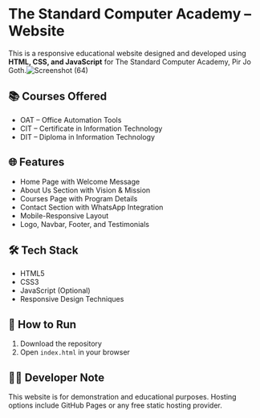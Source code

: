 
# The Standard Computer Academy – Website

This is a responsive educational website designed and developed using **HTML, CSS, and JavaScript** for The Standard Computer Academy, Pir Jo Goth.![Screenshot (64)](https://github.com/user-attachments/assets/1070eb08-0456-4cfe-bca1-b77768ba3ba5)


## 📚 Courses Offered

- OAT – Office Automation Tools  
- CIT – Certificate in Information Technology  
- DIT – Diploma in Information Technology

## 🌐 Features

- Home Page with Welcome Message
- About Us Section with Vision & Mission
- Courses Page with Program Details
- Contact Section with WhatsApp Integration
- Mobile-Responsive Layout
- Logo, Navbar, Footer, and Testimonials

## 🛠️ Tech Stack

- HTML5
- CSS3
- JavaScript (Optional)
- Responsive Design Techniques

## 📁 How to Run

1. Download the repository
2. Open `index.html` in your browser

## 🧑‍💻 Developer Note

This website is for demonstration and educational purposes. Hosting options include GitHub Pages or any free static hosting provider.


